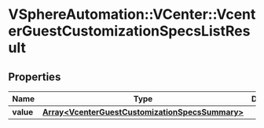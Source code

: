# VSphereAutomation::VCenter::VcenterGuestCustomizationSpecsListResult

## Properties
Name | Type | Description | Notes
------------ | ------------- | ------------- | -------------
**value** | [**Array&lt;VcenterGuestCustomizationSpecsSummary&gt;**](VcenterGuestCustomizationSpecsSummary.md) |  | 


